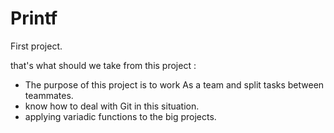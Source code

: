 # Printf
First project.

that's what should we take from this project :

- The purpose of this project is to work As a team and split tasks between teammates.
- know how to deal with Git in this situation.
- applying variadic functions to the big projects.
